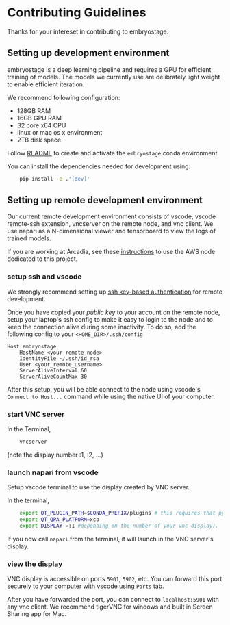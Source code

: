 # Contributing Guidelines

Thanks for your intereset in contributing to embryostage.

## Setting up development environment

embryostage is a deep learning pipeline and requires a GPU for efficient training of models. The models we currently use are delibrately light weight to enable efficient iteration. 

We recommend following configuration:
* 128GB RAM
* 16GB GPU RAM
* 32 core x64 CPU
* linux or mac os x environment
* 2TB disk space

Follow [README](README.md) to create and activate the `embryostage` conda environment. 

You can install the dependencies needed for development using:
```sh
    pip install -e .'[dev]'
```

## Setting up remote development environment

Our current remote development environment consists of vscode, vscode remote-ssh extension, vncserver on the remote node, and vnc client. We use napari as a N-dimensional viewer and tensorboard to view the logs of trained models. 

If you are working at Arcadia, see these [instructions](https://docs.google.com/document/d/1FNlo_8fPDrZWld80FSS6C0m-BI61hfqIqdt2aYh_AVY/edit#heading=h.gb4vfu1kxsm2) to use the AWS node dedicated to this project.

### setup ssh and vscode
We strongly recommend setting up [ssh key-based authentication](https://www.digitalocean.com/community/tutorials/how-to-configure-ssh-key-based-authentication-on-a-linux-server) for remote development. 

Once you have copied your *public key* to your account on the remote node, setup your laptop's ssh config to make it easy to login to the node and to keep the connection alive during some inactivity. To do so, add the following config to your `<HOME_DIR>/.ssh/config`

```
Host embryostage
    HostName <your remote node>
    IdentityFile ~/.ssh/id_rsa
    User <your_remote_username>
    ServerAliveInterval 60
    ServerAliveCountMax 30
```

After this setup, you will be able connect to the node using vscode's `Connect to Host...` command while using the native UI of your computer.

### start VNC server

In the Terminal,
```sh
    vncserver
```
(note the display number :1, :2, ...)


### launch napari from vscode

Setup vscode terminal to use the display created by VNC server.

In the terminal, 
```sh
    export QT_PLUGIN_PATH=$CONDA_PREFIX/plugins # this requires that pyqt is installed in your conda environment.
    export QT_QPA_PLATFORM=xcb
    export DISPLAY =:1 #depending on the number of your vnc display).
```

If you now call `napari` from the terminal, it will launch in the VNC server's display.

### view the display

VNC display is accessible on ports `5901`, `5902`, etc. You can forward this port securely to your computer with vscode using `Ports` tab. 

After you have forwarded the port, you can connect to `localhost:5901` with any vnc client. We recommend tigerVNC for windows and built in Screen Sharing app for Mac.



